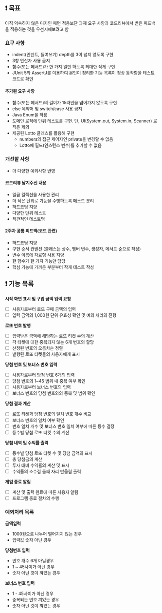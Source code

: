 
## ❗ 목표
아직 익숙하지 않은 디자인 패턴 적용보단 과제 요구 사항과 코드리뷰에서 받은 피드백을 적용하는 것을 우선시해보려고 함

### 요구 사항
- indent(인덴트, 들여쓰기) depth를 3이 넘지 않도록 구현
- 3항 연산자 사용 금지
- 함수(또는 메서드)가 한 가지 일만 하도록 최대한 작게 구현
- JUnit 5와 AssertJ를 이용하여 본인이 정리한 기능 목록이 정상 동작함을 테스트 코드로 확인
#### 추가된 요구 사항
- 함수(또는 메서드)의 길이가 15라인을 넘어가지 않도록 구현
- else 예약어 및 switch/case 사용 금지
- Java Enum을 적용
- 도메인 로직에 단위 테스트를 구현. 단, UI(System.out, System.in, Scanner) 로직은 제외
- 제공된 Lotto 클래스를 활용해 구현
  - numbers의 접근 제어자인 private을 변경할 수 없음
  - Lotto에 필드(인스턴스 변수)를 추가할 수 없음
### 개선할 사항
- 더 다양한 예외사항 반영
#### 코드리뷰 남겨주신 내용
- 일급 컬렉션을 사용한 관리
- 더 작은 단위로 기능을 수행하도록 메소드 분리
- 하드코딩 지양
- 다양한 단위 테스트
- 직관적인 테스트명

#### 2주차 공통 피드백(코드 관련)

- 하드코딩 지양
- 구현 순서 컨벤션 (클래스는 상수, 멤버 변수, 생성자, 메서드 순으로 작성)
- 변수 이름에 자료형 사용 지양
- 한 함수가 한 가지 기능만 담당
- 핵심 기능에 가까운 부분부터 작게 테스트 작성

## ❗ 기능 목록
**시작 화면 표시 및 구입 금액 입력 요청**
- [ ] 사용자로부터 로또 구매 금액의 입력
- [ ] 입력 금액의 1,000원 단위 유효성 확인 및 예외 처리의 진행

**로또 번호 발행**
- [ ] 입력받은 금액에 해당하는 로또 티켓 수의 계산
- [ ] 각 티켓에 대한 중복되지 않는 6개 번호의 할당
- [ ] 선정된 번호의 오름차순 정렬
- [ ] 발행된 로또 티켓들의 사용자에게 표시

**당첨 번호 및 보너스 번호 입력**
- [ ] 사용자로부터 당첨 번호 6개의 입력
- [ ] 당첨 번호의 1~45 범위 내 중복 여부 확인
- [ ] 사용자로부터 보너스 번호의 입력
- [ ] 보너스 번호의 당첨 번호와의 중복 및 범위 확인

**당첨 결과 계산**
- [ ] 로또 티켓과 당첨 번호의 일치 번호 개수 비교
- [ ] 보너스 번호의 일치 여부 확인
- [ ] 번호 일치 개수 및 보너스 번호 일치 여부에 따른 등수 결정
- [ ] 등수별 당첨 로또 티켓 수의 계산

**당첨 내역 및 수익률 출력**
- [ ] 등수별 당첨 로또 티켓 수 및 당첨 금액의 표시
- [ ] 총 당첨금의 계산
- [ ] 투자 대비 수익률의 계산 및 표시
- [ ] 수익률의 소수점 둘째 자리 반올림 출력

**게임 종료 알림**
- [ ] 계산 및 출력 완료에 따른 사용자 알림
- [ ] 프로그램 종료 절차의 수행

### 예외처리 목록

**금액입력**
  - 1000원으로 나누어 떨어지지 않는 경우
  - 입력값 숫자 아닌 경우

**당첨번호 입력**
  - 번호 개수 6개 아닐경우
  - 1 ~ 45사이가 아닌 경우
  - 숫자 아닌 것이 껴있는 경우

**보너스 번호 입력**
  - 1 - 45사이가 아닌 경우
  - 중복되는 번호 껴있는 경우
  - 숫자 아닌 것이 껴있는 경우